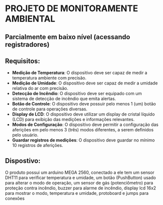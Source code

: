# PROJETO DE MONITORAMENTE AMBIENTAL
## Parcialmente em baixo nível (acessando registradores)
## Requisitos:
- **Medição de Temperatura**: O dispositivo deve ser capaz de medir a temperatura ambiente com 
precisão.
- **Medição de Umidade**: O dispositivo deve ser capaz de medir a umidade relativa do ar com 
precisão.
- **Detecção de Incêndio**: O dispositivo deve ser equipado com um sistema de detecção de incêndio
que emita alertas.
- **Botão de Controle**: O dispositivo deve possuir pelo menos 1 (um) botão de controle para 
operações diversas.
- **Display de LCD**: O dispositivo deve utilizar um display de cristal líquido (LCD) para exibição das 
medições e informações relevantes.
- **Modos de Configuração**: O dispositivo deve permitir a configuração das aferições em pelo 
menos 3 (três) modos diferentes, a serem definidos pelo usuário.
- **Guardar registros de medições**: O dispositivo deve guardar no mínimo 10 registros de 
aferições.

## Dispostivo:
O produto possui um arduino MEGA 2560, conectado a ele tem um sensor DHT11
para verificar temperatura e umidade, um botão (PushButton) usado para alterar o modo de
operação, um sensor de gás (potenciômetro) para proteção contra incêndio, buzzer para
alarme de incêndio, display lcd 16x2 para mostrar o modo, temperatura e umidade,
protoboard e jumps para conexões
